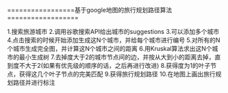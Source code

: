=================基于google地图的旅行规划路径算法==================

1.搜索旅游城市
2.调用谷歌搜索API给出城市的suggestions
3.可以添加多个城市
4.点击搜索的时候开始添加生成这N个城市，并给每个城市进行编号
5.对所有的N个城市生成完全图，并计算这N个城市之间的距离
6.用Kruskal算法求出这N个城市的最小生成树
7.去掉度大于2的城市节点间的边，并按从大到小的距离去掉，直到度不大于2(如果有优先级的顺序的话，之后再进行改进)
8.获得度为1的叶子节点，获得这几个叶子节点的完美匹配
9.获得旅行规划路径
10.在地图上画出旅行规划路径并进行标注
